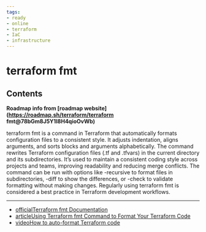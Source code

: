 ```yaml
---
tags:
- ready
- online
- terraform
- IaC
- infrastructure
---
```


# terraform fmt

## Contents

__Roadmap info from [roadmap website](<https://roadmap.sh/terraform/terraform> fmt@78bGm8J5Y1I8H4qioOvWb)__

terraform fmt is a command in Terraform that automatically formats configuration files to a consistent style. It adjusts indentation, aligns arguments, and sorts blocks and arguments alphabetically. The command rewrites Terraform configuration files (.tf and .tfvars) in the current directory and its subdirectories. It’s used to maintain a consistent coding style across projects and teams, improving readability and reducing merge conflicts. The command can be run with options like -recursive to format files in subdirectories, -diff to show the differences, or -check to validate formatting without making changes. Regularly using terraform fmt is considered a best practice in Terraform development workflows.

---

- [officialTerraform fmt Documentation](https://developer.hashicorp.com/terraform/cli/commands/fmt)
- [articleUsing Terraform fmt Command to Format Your Terraform Code](https://spacelift.io/blog/terraform-fmt)
- [videoHow to auto-format Terraform code](https://www.youtube.com/watch?v=kZX3KLOZvhY)
